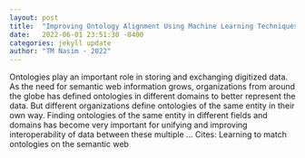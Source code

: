 ```yaml
---
layout: post
title:  "Improving Ontology Alignment Using Machine Learning Techniques"
date:   2022-06-01 23:51:30 -0400
categories: jekyll update
author: "TM Nasim - 2022"
---
```

Ontologies play an important role in storing and exchanging digitized data. As the need for semantic web information grows, organizations from around the globe has defined ontologies in different domains to better represent the data. But different organizations define ontologies of the same entity in their own way. Finding ontologies of the same entity in different fields and domains has become very important for unifying and improving interoperability of data between these multiple … Cites: ‪Learning to match ontologies on the semantic web‬